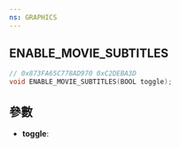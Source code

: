 ```yaml
---
ns: GRAPHICS
---
```

## ENABLE_MOVIE_SUBTITLES

```c
// 0x873FA65C778AD970 0xC2DEBA3D
void ENABLE_MOVIE_SUBTITLES(BOOL toggle);
```


## 參數
* **toggle**: 


